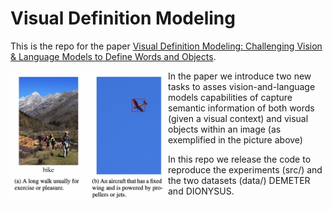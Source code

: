 # Visual Definition Modeling

This is the repo for the paper [Visual Definition Modeling:
Challenging Vision & Language Models to Define Words and Objects](https://www.aaai.org/AAAI22Papers/AAAI-11783.ScarliniB.pdf).

<img style="float: left;" src="https://github.com/SapienzaNLP/visual-definition-modeling/blob/main/images/datasets_example.png" width=50% height=50%>
In the paper we introduce two new tasks to asses vision-and-language models capabilities of capture semantic information
of both words (given a visual context) and visual objects within an image (as exemplified in the picture above) 

In this repo we release the code to reproduce the experiments (src/) and the two datasets (data/) DEMETER and DIONYSUS.
